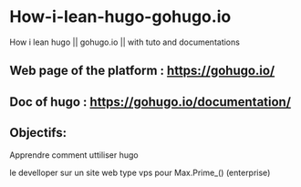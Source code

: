 # How-i-lean-hugo-gohugo.io
How i lean hugo || gohugo.io || with tuto and documentations

## Web page of the platform : https://gohugo.io/

## Doc of hugo : https://gohugo.io/documentation/

## Objectifs: 

Apprendre comment uttiliser hugo

le develloper sur un site web type vps pour Max.Prime_() (enterprise)

